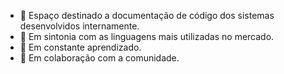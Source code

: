 - 👋 Espaço destinado a documentação de código dos sistemas desenvolvidos internamente.
- 👀 Em sintonia com as linguagens mais utilizadas no mercado.
- 🌱 Em constante aprendizado.
- 💞️ Em colaboração com a comunidade.

<!---
Ecossistema para documentação dos projetos desenvolvidos internamente.
--->

